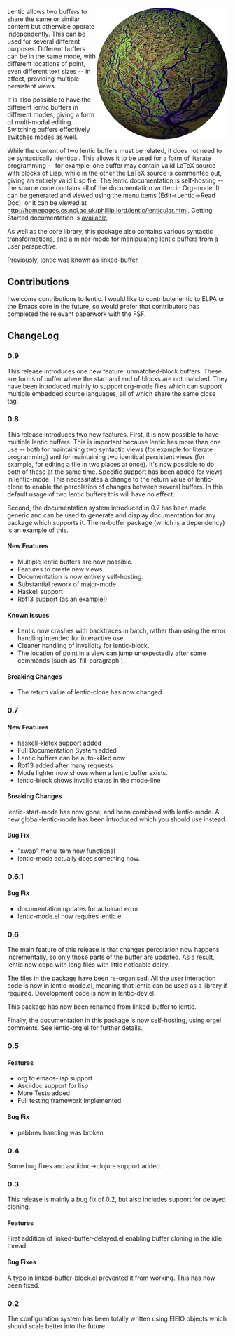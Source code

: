 
<img src="images/lentic-sphere.png"
 alt="Tawny Logo" title="Lentic Logo" height="300" align="right" />


Lentic allows two buffers to share the same or similar content but
otherwise operate independently. This can be used for several different
purposes. Different buffers can be in the same mode, with different locations
of point, even different text sizes -- in effect, providing multiple
persistent views.

It is also possible to have the different lentic buffers in different modes,
giving a form of multi-modal editing. Switching buffers effectively switches
modes as well.

While the content of two lentic buffers must be related, it does not need to
be syntactically identical. This allows it to be used for a form of literate
programming -- for example, one buffer may contain valid LaTeX source with
blocks of Lisp, while in the other the LaTeX source is commented out, giving
an entirely valid Lisp file. The lentic documentation is self-hosting -- the
source code contains all of the documentation written in Org-mode. It can be
generated and viewed using the menu items (Edit->Lentic->Read Doc), or it can
be viewed at
http://homepages.cs.ncl.ac.uk/phillip.lord/lentic/lenticular.html. Getting
Started documentation is [available](lenticular.org#getting-started).

As well as the core library, this package also contains various syntactic
transformations, and a minor-mode for manipulating lentic buffers from a user
perspective.

Previously, lentic was known as linked-buffer.

## Contributions

I welcome contributions to lentic. I would like to contribute lentic to ELPA
or the Emacs core in the future, so would prefer that contributors has
completed the relevant paperwork with the FSF.


## ChangeLog

### 0.9

This release introduces one new feature: unmatched-block buffers. These are
forms of buffer where the start and end of blocks are not matched. They have
been introduced mainly to support org-mode files which can support multiple
embedded source languages, all of which share the same close tag.

### 0.8

This release introduces two new features. First, it is now possible to have
multiple lentic buffers. This is important because lentic has more than one
use -- both for maintaining two syntactic views (for example for literate
programming) and for maintaining two identical persistent views (for example,
for editing a file in two places at once). It's now possible to do both of
these at the same time. Specific support has been added for views in
lentic-mode. This necessitates a change to the return value of lentic-clone to
enable the percolation of changes between several buffers. In this default
usage of two lentic buffers this will have no effect.

Second, the documentation system introduced in 0.7 has been made generic and
can be used to generate and display documentation for any package which
supports it. The m-buffer package (which is a dependency) is an example of
this.

#### New Features

- Multiple lentic buffers are now possible.
- Features to create new views.
- Documentation is now entirely self-hosting.
- Substantial rework of major-mode
- Haskell support
- Rot13 support (as an example!)

#### Known Issues

- Lentic now crashes with backtraces in batch, rather than using the
  error handling intended for interactive use.
- Cleaner handling of invalidity for lentic-block.
- The location of point in a view can jump unexpectedly after some commands
  (such as `fill-paragraph').

#### Breaking Changes

- The return value of lentic-clone has now changed.

### 0.7

#### New Features

- haskell->latex support added
- Full Documentation System added
- Lentic buffers can be auto-killed now
- Rot13 added after many requests
- Mode lighter now shows when a lentic buffer exists.
- lentic-block shows invalid states in the mode-line

#### Breaking Changes

lentic-start-mode has now gone, and been combined with lentic-mode. A new
global-lentic-mode has been introduced which you should use instead.

#### Bug Fix

- "swap" menu item now functional
- lentic-mode actually does something now.

### 0.6.1

#### Bug Fix

- documentation updates for autoload error
- lentic-mode.el now requires lentic.el

### 0.6

The main feature of this release is that changes percolation now happens
incrementally, so only those parts of the buffer are updated. As a result,
lentic now cope with long files with little noticable delay.

The files in the package have been re-organised. All the user interaction code
is now in lentic-mode.el, meaning that lentic can be used as a library if
required. Development code is now in lentic-dev.el.

This package has now been renamed from linked-buffer to lentic.

Finally, the documentation in this package is now self-hosting, using orgel
comments. See lentic-org.el for further details.

### 0.5

#### Features
- org to emacs-lisp support
- Asciidoc support for lisp
- More Tests added
- Full testing framework implemented

#### Bug Fix

- pabbrev handling was broken

### 0.4

Some bug fixes and asciidoc->clojure support added.

### 0.3

This release is mainly a bug fix of 0.2, but also includes support for delayed
cloning.

#### Features

First addition of linked-buffer-delayed.el enabling buffer cloning in the idle
thread.

#### Bug Fixes

A typo in linked-buffer-block.el prevented it from working. This has now been fixed.


### 0.2

The configuration system has been totally written using EIEIO objects
which should scale better into the future.
